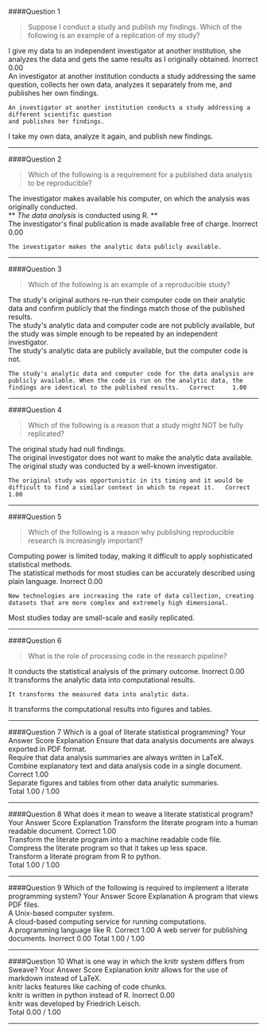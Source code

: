 
####Question 1
> Suppose I conduct a study and publish my findings. Which of the following is an example of a replication of my study?
 
I give my data to an independent investigator at another institution, she analyzes the data and gets the same results as I originally obtained. 	Inorrect 	0.00 	
An investigator at another institution conducts a study addressing the same question, collects her own data, analyzes it separately from me, and publishes her own findings. 			
```
An investigator at another institution conducts a study addressing a different scientific question 
and publishes her findings. 	
```
I take my own data, analyze it again, and publish new findings. 			

-------------------------- 	

####Question 2
> Which of the following is a requirement for a published data analysis to be reproducible?
 
The investigator makes available his computer, on which the analysis was originally conducted. 			
** _The data analysis_ is conducted using R. 	**		
The investigator's final publication is made available free of charge. 	Inorrect 	0.00 	
```
The investigator makes the analytic data publicly available. 			
```

-------------------------- 	
####Question 3
> Which of the following is an example of a reproducible study?
 
The study's original authors re-run their computer code on their analytic data and confirm publicly that the findings match those of the published results. 			
The study's analytic data and computer code are not publicly available, but the study was simple enough to be repeated by an independent investigator. 			
The study's analytic data are publicly available, but the computer code is not. 			
```
The study's analytic data and computer code for the data analysis are publicly available. When the code is run on the analytic data, the findings are identical to the published results. 	Correct 	1.00 	
``` 	

-------------------------- 	
####Question 4
> Which of the following is a reason that a study might NOT be fully replicated?
 
The original study had null findings. 			
The original investigator does not want to make the analytic data available. 			
The original study was conducted by a well-known investigator. 		
```
The original study was opportunistic in its timing and it would be difficult to find a similar context in which to repeat it. 	Correct 	1.00 	
```

-------------------------- 	
####Question 5
> Which of the following is a reason why publishing reproducible research is increasingly important?
 
Computing power is limited today, making it difficult to apply sophisticated statistical methods. 			
The statistical methods for most studies can be accurately described using plain language. 	Inorrect 	0.00 	
```
New technologies are increasing the rate of data collection, creating datasets that are more complex and extremely high dimensional. 			
```
Most studies today are small-scale and easily replicated. 			
 

-------------------------- 	
####Question 6
> What is the role of processing code in the research pipeline?
 
It conducts the statistical analysis of the primary outcome. 	Inorrect 	0.00 	
It transforms the analytic data into computational results. 
```
It transforms the measured data into analytic data. 			
```
It transforms the computational results into figures and tables. 			
 

-------------------------- 	
####Question 7
Which is a goal of literate statistical programming?
Your Answer 		Score 	Explanation
Ensure that data analysis documents are always exported in PDF format. 			
Require that data analysis summaries are always written in LaTeX. 			
Combine explanatory text and data analysis code in a single document. 	Correct 	1.00 	
Separate figures and tables from other data analytic summaries. 			
Total 		1.00 / 1.00 	

-------------------------- 	
####Question 8
What does it mean to weave a literate statistical program?
Your Answer 		Score 	Explanation
Transform the literate program into a human readable document. 	Correct 	1.00 	
Transform the literate program into a machine readable code file. 			
Compress the literate program so that it takes up less space. 			
Transform a literate program from R to python. 			
Total 		1.00 / 1.00 

-------------------------- 	
####Question 9
Which of the following is required to implement a literate programming system?
Your Answer 		Score 	Explanation
A program that views PDF files. 			
A Unix-based computer system. 			
A cloud-based computing service for running computations. 			
A programming language like R. 	Correct 	1.00 
A web server for publishing documents. 	Inorrect 	0.00
Total 		1.00 / 1.00 

-------------------------- 	
####Question 10
What is one way in which the knitr system differs from Sweave?
Your Answer 		Score 	Explanation
knitr allows for the use of markdown instead of LaTeX. 			
knitr lacks features like caching of code chunks. 			
knitr is written in python instead of R. 	Inorrect 	0.00 	
knitr was developed by Friedrich Leisch. 			
Total 		0.00 / 1.00

-------------------------- 	
